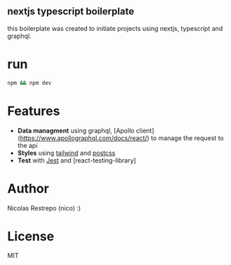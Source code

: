 ## nextjs typescript boilerplate

this boilerplate was created to initiate projects using nextjs, typescript and graphql.

# run

```sh
npm && npm dev

```


# Features

* **Data managment**  using graphql, [Apollo client] (https://www.apollographql.com/docs/react/) to manage the request to the api
* **Styles** using [tailwind](https://tailwindcss.com) and [postcss](https://postcss.org/)
* **Test** with [Jest](https://jestjs.io/) and [react-testing-library]

# Author 
Nicolas Restrepo (nico) :)

# License 

MIT

